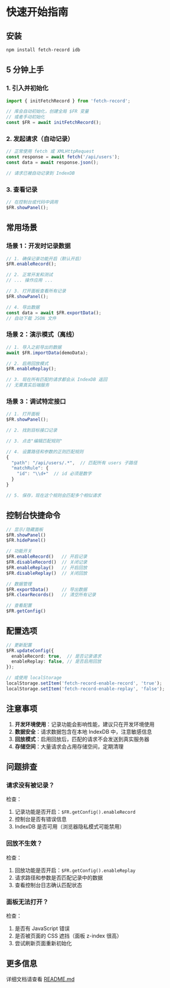 # 快速开始指南

## 安装

```bash
npm install fetch-record idb
```

## 5 分钟上手

### 1. 引入并初始化

```typescript
import { initFetchRecord } from 'fetch-record';

// 库会自动初始化，创建全局 $FR 变量
// 或者手动初始化
const $FR = await initFetchRecord();
```

### 2. 发起请求（自动记录）

```typescript
// 正常使用 fetch 或 XMLHttpRequest
const response = await fetch('/api/users');
const data = await response.json();

// 请求已被自动记录到 IndexDB
```

### 3. 查看记录

```typescript
// 在控制台或代码中调用
$FR.showPanel();
```

## 常用场景

### 场景 1：开发时记录数据

```typescript
// 1. 确保记录功能开启（默认开启）
$FR.enableRecord();

// 2. 正常开发和测试
// ... 操作应用 ...

// 3. 打开面板查看所有记录
$FR.showPanel();

// 4. 导出数据
const data = await $FR.exportData();
// 自动下载 JSON 文件
```

### 场景 2：演示模式（离线）

```typescript
// 1. 导入之前导出的数据
await $FR.importData(demoData);

// 2. 启用回放模式
$FR.enableReplay();

// 3. 现在所有匹配的请求都会从 IndexDB 返回
// 无需真实后端服务
```

### 场景 3：调试特定接口

```typescript
// 1. 打开面板
$FR.showPanel();

// 2. 找到目标接口记录

// 3. 点击"编辑匹配规则"

// 4. 设置路径和参数的正则匹配规则
{
  "path": "/api/users/.*",  // 匹配所有 users 子路径
  "matchRule": {
    "id": "\\d+"  // id 必须是数字
  }
}

// 5. 保存，现在这个规则会匹配多个相似请求
```

## 控制台快捷命令

```javascript
// 显示/隐藏面板
$FR.showPanel()
$FR.hidePanel()

// 功能开关
$FR.enableRecord()   // 开启记录
$FR.disableRecord()  // 关闭记录
$FR.enableReplay()   // 开启回放
$FR.disableReplay()  // 关闭回放

// 数据管理
$FR.exportData()     // 导出数据
$FR.clearRecords()   // 清空所有记录

// 查看配置
$FR.getConfig()
```

## 配置选项

```typescript
// 更新配置
$FR.updateConfig({
  enableRecord: true,  // 是否记录请求
  enableReplay: false, // 是否启用回放
});

// 或使用 localStorage
localStorage.setItem('fetch-record-enable-record', 'true');
localStorage.setItem('fetch-record-enable-replay', 'false');
```

## 注意事项

1. **开发环境使用**：记录功能会影响性能，建议只在开发环境使用
2. **数据安全**：请求数据包含在本地 IndexDB 中，注意敏感信息
3. **回放模式**：启用回放后，匹配的请求不会发送到真实服务器
4. **存储空间**：大量请求会占用存储空间，定期清理

## 问题排查

### 请求没有被记录？

检查：
1. 记录功能是否开启：`$FR.getConfig().enableRecord`
2. 控制台是否有错误信息
3. IndexDB 是否可用（浏览器隐私模式可能禁用）

### 回放不生效？

检查：
1. 回放功能是否开启：`$FR.getConfig().enableReplay`
2. 请求路径和参数是否匹配记录中的数据
3. 查看控制台日志确认匹配状态

### 面板无法打开？

检查：
1. 是否有 JavaScript 错误
2. 是否被页面的 CSS 遮挡（面板 z-index 很高）
3. 尝试刷新页面重新初始化

## 更多信息

详细文档请查看 [README.md](./readme.md)

